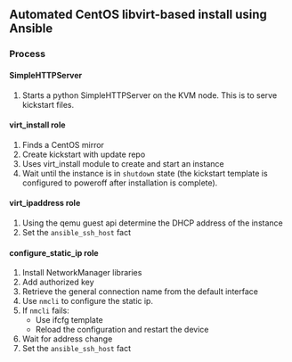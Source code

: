 ## Automated CentOS libvirt-based install using Ansible

### Process
#### SimpleHTTPServer

1. Starts a python SimpleHTTPServer on the KVM node.  This is to serve kickstart files.

#### virt_install role

1. Finds a CentOS mirror
2. Create kickstart with update repo
3. Uses virt_install module to create and start an instance
4. Wait until the instance is in `shutdown` state (the kickstart template is configured to poweroff after installation is complete).

#### virt_ipaddress role
1. Using the qemu guest api determine the DHCP address of the instance
2. Set the `ansible_ssh_host` fact

#### configure_static_ip role
1. Install NetworkManager libraries
2. Add authorized key
3. Retrieve the general connection name from the default interface
4. Use `nmcli` to configure the static ip.
5. If `nmcli` fails:
    - Use ifcfg template
    - Reload the configuration and restart the device
6. Wait for address change
7. Set the `ansible_ssh_host` fact
